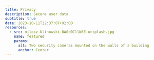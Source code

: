 ```yaml
---
title: Privacy
description: Secure user data
subtitle: true
date: 2023-10-11T22:37:07+02:00
resources:
  - src: milosz-klinowski-BW0d0IllW8E-unsplash.jpg
    name: featured
    params:
      alt: Two security cameras mounted on the walls of a building
      anchor: Center
---
```


